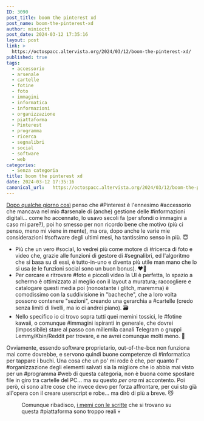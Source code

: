 ```yaml
---
ID: 3090
post_title: boom the pinterest xd
post_name: boom-the-pinterest-xd
author: minioctt
post_date: 2024-03-12 17:35:16
layout: post
link: >
  https://octospacc.altervista.org/2024/03/12/boom-the-pinterest-xd/
published: true
tags:
  - accessorio
  - arsenale
  - cartelle
  - fotine
  - foto
  - immagini
  - informatica
  - informazioni
  - organizzazione
  - piattaforma
  - Pinterest
  - programma
  - ricerca
  - segnalibri
  - social
  - software
  - web
categories:
  - Senza categoria
title: boom the pinterest xd
date: 2024-03-12 17:35:16
canonical_url:   https://octospacc.altervista.org/2024/03/12/boom-the-pinterest-xd/
---
```

<!-- wp:paragraph -->
<p><a href="https://octospacc.altervista.org/2024/03/10/canale-gummapostaggio/">Dopo qualche giorno così</a> penso che #Pinterest è l'ennesimo #accessorio che mancava nel mio #arsenale di (anche) gestione delle #informazioni digitali... come ho accennato, lo usavo secoli fa (per sfondi o immagini a caso mi pare?), poi ho smesso per non ricordo bene che motivo (più ci penso, meno mi viene in mente), ma ora, dopo anche le varie mie considerazioni #software degli ultimi mesi, ha tantissimo senso in più. 😇️</p>
<!-- /wp:paragraph -->

<!-- wp:list -->
<ul><!-- wp:list-item -->
<li>Più che un vero #social, lo vedrei più come motore di #ricerca di foto e video che, grazie alle funzioni di gestore di #segnalibri, ed l'algoritmo che si basa su di essi, è tutto-in-uno e diventa più utile man mano che lo si usa (e le funzioni social sono un buon bonus). ❤️‍🔥️</li>
<!-- /wp:list-item -->

<!-- wp:list-item -->
<li>Per cercare e ritrovare #foto e piccoli video la UI è perfetta, lo spazio a schermo è ottimizzato al meglio con il layout a muratura; raccogliere e catalogare questi media poi (nonostante i glitch, maremma) è comodissimo con la suddivisione in "bacheche", che a loro volta possono contenere "sezioni", creando una gerarchia a #cartelle (credo senza limiti di livelli, ma io ci andrei piano). 🗃️</li>
<!-- /wp:list-item -->

<!-- wp:list-item -->
<li>Nello specifico io ci trovo sopra tutti quei memini tossici, le #fotine kawaii, o comunque #immagini ispiranti in generale, che dovrei (impossibile) stare al passo con millemila canali Telegram o gruppi Lemmy/Kbin/Reddit per trovare, e ne avrei comunque molti meno. 💯️</li>
<!-- /wp:list-item --></ul>
<!-- /wp:list -->

<!-- wp:paragraph -->
<p>Ovviamente, essendo software proprietario, out-of-the-box non funziona mai come dovrebbe, e servono quindi buone competenze di #informatica per tappare i buchi. Una cosa che un po' mi rode è che, per quanto l' #organizzazione degli elementi salvati sia la migliore che io abbia mai visto per un #programma #web di questa categoria, non è buona come spostare file in giro tra cartelle del PC... ma su questo <em>per ora</em> mi accontento. Poi però, ci sono altre cose che invece devo per forza affrontare, per cui sto già all'opera con il creare userscript e robe... ma dirò di più a breve. 😼️</p>
<!-- /wp:paragraph -->

<!-- wp:paragraph -->
<p></p>
<!-- /wp:paragraph -->

<!-- wp:image {"id":3092,"sizeSlug":"full","linkDestination":"none"} -->
<figure class="wp-block-image size-full"><img src="{{site.cdnurl}}/assets/uploads/2024/03/image-3.png" alt="" class="wp-image-3092"/><figcaption class="wp-element-caption">Comunque ribadisco, <a href="https://www.pinterest.it/pin/900931100447826325/">i memi con le scritte</a> che si trovano su questa #piattaforma sono troppo reali 💀️</figcaption></figure>
<!-- /wp:image -->